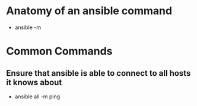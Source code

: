 <!-- TITLE: Openshift Ansible Cmds -->
<!-- SUBTITLE: A list of commong and useful Openshift Ansible Cmds -->


# Anatomy of an ansible command
* ansible <target> -m <command>

# Common Commands
## Ensure that ansible is able to connect to all hosts it knows about
* ansible all -m ping


